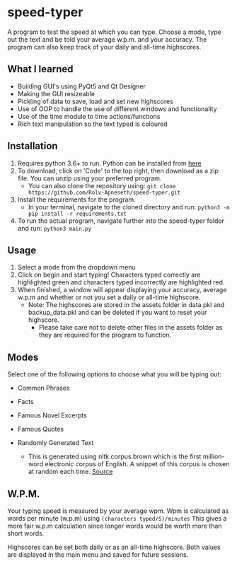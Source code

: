 # speed-typer

A program to test the speed at which you can type. Choose a mode, type out the text and be told your average w.p.m. and your accuracy. The program can also keep track of your daily and all-time highscores.

## What I learned

- Building GUI's using PyQt5 and Qt Designer
- Making the GUI resizeable
- Pickling of data to save, load and set new highscores
- Use of OOP to handle the use of different windows and functionality
- Use of the time module to time actions/functions
- Rich text manipulation so the text typed is coloured

## Installation

1. Requires python 3.6+ to run. Python can be installed from [here](https://www.python.org/downloads/)
2. To download, click on 'Code' to the top right, then download as a zip file. You can unzip using your preferred program.
   - You can also clone the repository using: `git clone https://github.com/Rolv-Apneseth/speed-typer.git`
3. Install the requirements for the program.
   - In your terminal, navigate to the cloned directory and run: `python3 -m pip install -r requirements.txt`
4. To run the actual program, navigate further into the speed-typer folder and run: `python3 main.py`

## Usage

1. Select a mode from the dropdown menu
2. Click on begin and start typing! Characters typed correctly are highlighted green and characters typed incorrectly are highlighted red.
3. When finished, a window will appear displaying your accuracy, average w.p.m and whether or not you set a daily or all-time highscore.
   - Note: The highscores are stored in the assets folder in data.pkl and backup_data.pkl and can be deleted if you want to reset your highscore.
     - Please take care not to delete other files in the assets folder as they are required for the program to function.

## Modes

Select one of the following options to choose what you will be typing out:

- Common Phrases

- Facts

- Famous Novel Excerpts

- Famous Quotes

- Randomly Generated Text
  - This is generated using nltk.corpus.brown which is the first million-word electronic corpus of English. A snippet of this corpus is chosen at random each time. [Source](https://www.nltk.org/book/ch02.html)

## W.P.M.

Your typing speed is measured by your average wpm. Wpm is calculated as words per minute (w.p.m) using `(characters typed/5)/minutes` This gives a more fair w.p.m calculation since longer words would be worth more than short words.

Highscores can be set both daily or as an all-time highscore. Both values are displayed in the main menu and saved for future sessions.
